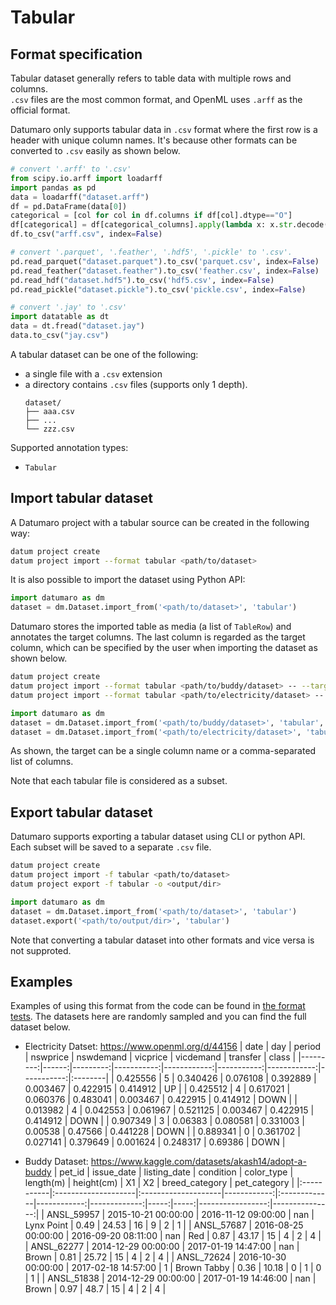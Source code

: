 # Tabular

## Format specification

Tabular dataset generally refers to table data with multiple rows and columns. <br>
`.csv` files are the most common format, and OpenML uses `.arff` as the official format.

Datumaro only supports tabular data in `.csv` format where the first row is a header with unique column names.
It's because other formats can be converted to `.csv` easily as shown below.

```python
# convert '.arff' to '.csv'
from scipy.io.arff import loadarff
import pandas as pd
data = loadarff("dataset.arff")
df = pd.DataFrame(data[0])
categorical = [col for col in df.columns if df[col].dtype=="O"]
df[categorical] = df[categorical_columns].apply(lambda x: x.str.decode('utf8'))
df.to_csv("arff.csv", index=False)

# convert '.parquet', '.feather', '.hdf5', '.pickle' to '.csv'.
pd.read_parquet("dataset.parquet").to_csv('parquet.csv', index=False)
pd.read_feather("dataset.feather").to_csv('feather.csv', index=False)
pd.read_hdf("dataset.hdf5").to_csv('hdf5.csv', index=False)
pd.read_pickle("dataset.pickle").to_csv('pickle.csv', index=False)

# convert '.jay' to '.csv'
import datatable as dt
data = dt.fread("dataset.jay")
data.to_csv("jay.csv")
```

A tabular dataset can be one of the following:
- a single file with a `.csv` extension
- a directory contains `.csv` files (supports only 1 depth).
    <!--lint disable fenced-code-flag-->
    ```
    dataset/
    ├── aaa.csv
    ├── ...
    └── zzz.csv
    ```

Supported annotation types:
- `Tabular`

## Import tabular dataset

A Datumaro project with a tabular source can be created in the following way:

```bash
datum project create
datum project import --format tabular <path/to/dataset>
```

It is also possible to import the dataset using Python API:

```python
import datumaro as dm
dataset = dm.Dataset.import_from('<path/to/dataset>', 'tabular')
```

Datumaro stores the imported table as media (a list of `TableRow`) and annotates the target columns.
The last column is regarded as the target column,
which can be specified by the user when importing the dataset as shown below.

```bash
datum project create
datum project import --format tabular <path/to/buddy/dataset> -- --target input:length(m),output:breed_category,pet_category
datum project import --format tabular <path/to/electricity/dataset> -- --target class
```

```python
import datumaro as dm
dataset = dm.Dataset.import_from('<path/to/buddy/dataset>', 'tabular', target={"input":"length(m)", "output":["breed_category", "pet_category"]})
dataset = dm.Dataset.import_from('<path/to/electricity/dataset>', 'tabular')
```

As shown, the target can be a single column name or a comma-separated list of columns.

Note that each tabular file is considered as a subset.

## Export tabular dataset

Datumaro supports exporting a tabular dataset using CLI or python API.
Each subset will be saved to a separate `.csv` file.

```bash
datum project create
datum project import -f tabular <path/to/dataset>
datum project export -f tabular -o <output/dir>
```

```python
import datumaro as dm
dataset = dm.Dataset.import_from('<path/to/dataset>', 'tabular')
dataset.export('<path/to/output/dir>', 'tabular')
```

Note that converting a tabular dataset into other formats and vice versa is not supproted.

## Examples
Examples of using this format from the code can be found in
[the format tests](https://github.com/openvinotoolkit/datumaro/blob/develop/tests/unit/test_tabular_format.py).
The datasets here are randomly sampled and you can find the full dataset below.
- Electricity Datset: <https://www.openml.org/d/44156>
    |     date |   day |   period |   nswprice |   nswdemand |   vicprice |   vicdemand |   transfer | class   |
    |---------:|------:|---------:|-----------:|------------:|-----------:|------------:|-----------:|:--------|
    | 0.425556 |     5 | 0.340426 |   0.076108 |    0.392889 |   0.003467 |    0.422915 |   0.414912 | UP      |
    | 0.425512 |     4 | 0.617021 |   0.060376 |    0.483041 |   0.003467 |    0.422915 |   0.414912 | DOWN    |
    | 0.013982 |     4 | 0.042553 |   0.061967 |    0.521125 |   0.003467 |    0.422915 |   0.414912 | DOWN    |
    | 0.907349 |     3 | 0.06383  |   0.080581 |    0.331003 |   0.00538  |    0.47566  |   0.441228 | DOWN    |
    | 0.889341 |     0 | 0.361702 |   0.027141 |    0.379649 |   0.001624 |    0.248317 |   0.69386  | DOWN    |

- Buddy Dataset: <https://www.kaggle.com/datasets/akash14/adopt-a-buddy>
    | pet_id     | issue_date          | listing_date        |   condition | color_type   |   length(m) |   height(cm) |   X1 |   X2 |   breed_category |   pet_category |
    |:-----------|:--------------------|:--------------------|------------:|:-------------|------------:|-------------:|-----:|-----:|-----------------:|---------------:|
    | ANSL_59957 | 2015-10-21 00:00:00 | 2016-11-12 09:00:00 |         nan | Lynx Point   |        0.49 |        24.53 |   16 |    9 |                2 |              1 |
    | ANSL_57687 | 2016-08-25 00:00:00 | 2016-09-20 08:11:00 |         nan | Red          |        0.87 |        43.17 |   15 |    4 |                2 |              4 |
    | ANSL_62277 | 2014-12-29 00:00:00 | 2017-01-19 14:47:00 |         nan | Brown        |        0.81 |        25.72 |   15 |    4 |                2 |              4 |
    | ANSL_72624 | 2016-10-30 00:00:00 | 2017-02-18 14:57:00 |           1 | Brown Tabby  |        0.36 |        10.18 |    0 |    1 |                0 |              1 |
    | ANSL_51838 | 2014-12-29 00:00:00 | 2017-01-19 14:46:00 |         nan | Brown        |        0.97 |        48.7  |   15 |    4 |                2 |              4 |

